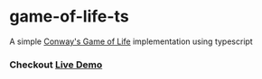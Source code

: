 # game-of-life-ts
A simple [Conway's Game of Life](https://en.wikipedia.org/wiki/Conway%27s_Game_of_Life) implementation using typescript

### Checkout [Live Demo](https://reiware.github.io/game-of-life/)

